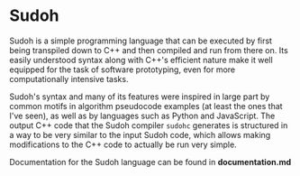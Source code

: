 # Sudoh
Sudoh is a simple programming language that can be executed by first being transpiled down to C++ and then compiled and run from
there on. Its easily understood syntax along with C++'s efficient nature make it well equipped for the task of software prototyping,
even for more computationally intensive tasks.

Sudoh's syntax and many of its features were inspired in large part by common motifs in algorithm pseudocode
examples (at least the ones that I've seen), as well as by languages such as Python and JavaScript. The output C++ code that the
Sudoh compiler `sudohc` generates is structured in a way to be very similar to the input Sudoh code, which allows making modifications
to the C++ code to actually be run very simple.

Documentation for the Sudoh language can be found in **documentation.md**
